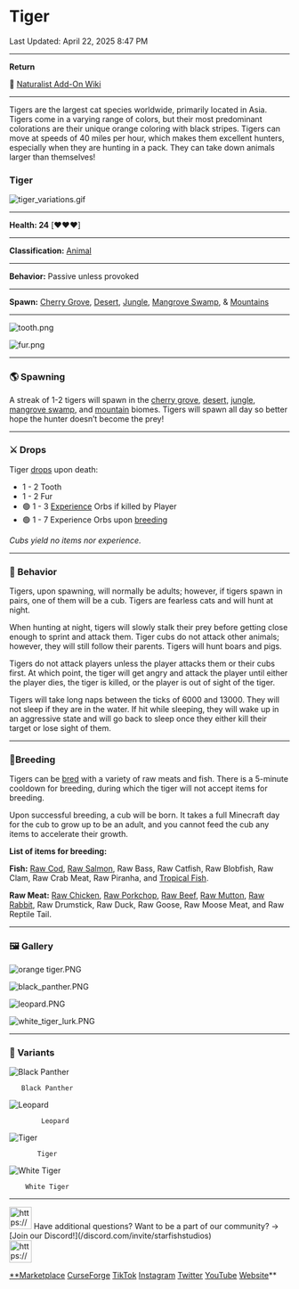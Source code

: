 # Tiger

Last Updated: April 22, 2025 8:47 PM

---

**Return**

🐻 [Naturalist Add-On Wiki](/www.notion.so/1a7a9a61c3f1800c8e32e893d6e7f430?pvs=21)

---

Tigers are the largest cat species worldwide, primarily located in Asia. Tigers come in a varying range of colors, but their most predominant colorations are their unique orange coloring with black stripes. Tigers can move at speeds of 40 miles per hour, which makes them excellent hunters, especially when they are hunting in a pack. They can take down animals larger than themselves!

<aside>

### **Tiger**

![tiger_variations.gif](tiger_variations.gif)

---

**Health: 24** [♥️♥️♥️]

---

**Classification:** [Animal](/minecraft.fandom.com/wiki/Animal)

---

**Behavior:** Passive unless provoked

---

**Spawn:** [Cherry Grove](/minecraft.wiki/w/Cherry_Grove), [Desert](/minecraft.wiki/w/Desert), [Jungle](/minecraft.wiki/w/Jungle), [Mangrove Swamp](/minecraft.wiki/w/Swamp), & [Mountains](/minecraft.wiki/w/Mountains)

---

![tooth.png](tooth.png)

![fur.png](fur.png)

</aside>

---

### 🌎 Spawning

A streak of 1-2 tigers will spawn in the [cherry grove](/minecraft.wiki/w/Cherry_Grove), [desert,](/minecraft.wiki/w/Desert) [jungle](/minecraft.wiki/w/Jungle), [mangrove swamp](/minecraft.wiki/w/Swamp), and [mountain](/minecraft.wiki/w/Mountains) biomes. Tigers will spawn all day so better hope the hunter doesn’t become the prey!

---

### ⚔️ Drops

Tiger [drops](/minecraft.fandom.com/wiki/Drops) upon death:

- 1 - 2 Tooth
- 1 - 2 Fur
- 🟢 1 - 3 [Experience](/minecraft.fandom.com/wiki/Experience) Orbs if killed by Player
- 🟢 1 - 7 Experience Orbs upon [breeding](/minecraft.fandom.com/wiki/Breeding)

*Cubs yield no items nor experience.* 

---

### 🧠 Behavior

Tigers, upon spawning, will normally be adults; however, if tigers spawn in pairs, one of them will be a cub. Tigers are fearless cats and will hunt at night. 

When hunting at night, tigers will slowly stalk their prey before getting close enough to sprint and attack them. Tiger cubs do not attack other animals; however, they will still follow their parents. Tigers will hunt boars and pigs.

Tigers do not attack players unless the player attacks them or their cubs first. At which point, the tiger will get angry and attack the player until either the player dies, the tiger is killed, or the player is out of sight of the tiger.

Tigers will take long naps between the ticks of 6000 and 13000. They will not sleep if they are in the water. If hit while sleeping, they will wake up in an aggressive state and will go back to sleep once they either kill their target or lose sight of them.

---

### 🥚Breeding

Tigers can be [bred](/minecraft.fandom.com/wiki/Breeding) with a variety of raw meats and fish. There is a 5-minute cooldown for breeding, during which the tiger will not accept items for breeding.

Upon successful breeding, a cub will be born. It takes a full Minecraft day for the cub to grow up to be an adult, and you cannot feed the cub any items to accelerate their growth.

**List of items for breeding:**

**Fish:** [Raw Cod](/minecraft.wiki/w/Raw_Cod), [Raw Salmon](/minecraft.wiki/w/Raw_Salmon), Raw Bass, Raw Catfish, Raw Blobfish, Raw Clam, Raw Crab Meat, Raw Piranha, and [Tropical Fish](/minecraft.fandom.com/wiki/Tropical_Fish).

**Raw Meat:** [Raw Chicken](/minecraft.wiki/w/Raw_Chicken), [Raw Porkchop](/minecraft.wiki/w/Raw_Porkchop), [Raw Beef](/minecraft.wiki/w/Raw_Beef), [Raw Mutton](/minecraft.wiki/w/Raw_Mutton), [Raw Rabbit](/minecraft.wiki/w/Raw_Rabbit), Raw Drumstick, Raw Duck, Raw Goose, Raw Moose Meat, and Raw Reptile Tail.

---

### 🖼️ Gallery

![orange tiger.PNG](orange_tiger.png)

![black_panther.PNG](black_panther.png)

![leopard.PNG](leopard.png)

![white_tiger_lurk.PNG](white_tiger_lurk.png)

---

### 🎨 Variants

![       Black Panther](black_tiger.gif)

       Black Panther

![            Leopard](spotted_tiger.gif)

            Leopard

![           Tiger](tiger.gif)

           Tiger

![        White Tiger](white_tiger.gif)

        White Tiger

---

<aside>
<img src="https://www.notion.so/icons/headset_red.svg" alt="https://www.notion.so/icons/headset_red.svg" width="40px" /> Have additional questions? Want to be a part of our community? → [Join our Discord!](/discord.com/invite/starfishstudios)

</aside>

<aside>
<img src="https://www.notion.so/icons/star_red.svg" alt="https://www.notion.so/icons/star_red.svg" width="40px" />

[**Marketplace](/www.minecraft.net/en-us/marketplace/creator?name=Starfish%20Studios)      [CurseForge](/www.curseforge.com/members/starfish_studios/projects)      [TikTok](/www.tiktok.com/@starfishstudios)      [Instagram](/www.instagram.com/starfishstudiosinc/)      [Twitter](/twitter.com/starfishstudios)      [YouTube](/www.youtube.com/@starfishstudios)      [Website](/starfish-studios.com/)**

</aside>
